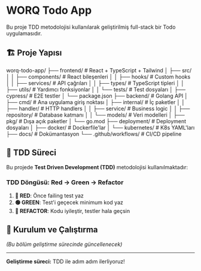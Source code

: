 # WORQ Todo App

Bu proje TDD metodolojisi kullanılarak geliştirilmiş full-stack bir Todo uygulamasıdır.

## 🏗️ Proje Yapısı
worq-todo-app/
├── frontend/ # React + TypeScript + Tailwind
│ ├── src/
│ │ ├── components/ # React bileşenleri
│ │ ├── hooks/ # Custom hooks
│ │ ├── services/ # API çağrıları
│ │ ├── types/ # TypeScript tipleri
│ │ ├── utils/ # Yardımcı fonksiyonlar
│ │ └── tests/ # Test dosyaları
│ ├── cypress/ # E2E testler
│ └── package.json
├── backend/ # Golang API
│ ├── cmd/ # Ana uygulama giriş noktası
│ ├── internal/ # İç paketler
│ │ ├── handler/ # HTTP handlers
│ │ ├── service/ # Business logic
│ │ ├── repository/ # Database katmanı
│ │ └── models/ # Veri modelleri
│ ├── pkg/ # Dışa açık paketler
│ └── go.mod
├── deployment/ # Deployment dosyaları
│ ├── docker/ # Dockerfile'lar
│ └── kubernetes/ # K8s YAML'ları
├── docs/ # Dokümantasyon
└── .github/workflows/ # CI/CD pipeline

## 🎯 TDD Süreci

Bu projede **Test Driven Development (TDD)** metodolojisi kullanılmaktadır:

### TDD Döngüsü: Red → Green → Refactor

1. **🔴 RED**: Önce failing test yaz
2. **🟢 GREEN**: Test'i geçecek minimum kod yaz  
3. **🔄 REFACTOR**: Kodu iyileştir, testler hala geçsin

## 🚀 Kurulum ve Çalıştırma

*(Bu bölüm geliştirme sürecinde güncellenecek)*

---

**Geliştirme süreci:** TDD ile adım adım ilerliyoruz!